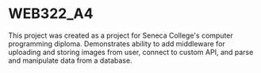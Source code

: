 # WEB322_A4
This project was created as a project for Seneca College's computer programming diploma. Demonstrates ability to add middleware for uploading and storing images from user, connect to custom API, and parse and manipulate data from a database.
